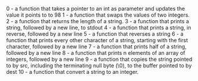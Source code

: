 0 - a function that takes a pointer to an int as parameter and updates the value it points to to 98
1 - a function that swaps the values of two integers.
2 - a function that returns the length of a string.
3 - a function that prints a string, followed by a new line, to stdout
4 - a function that prints a string, in reverse, followed by a new line
5 - a function that reverses a string
6 - a function that prints every other character of a string, starting with the first character, followed by a new line
7 - a function that prints half of a string, followed by a new line
8 - a function that prints n elements of an array of integers, followed by a new line
9 - a function that copies the string pointed to by src, including the terminating null byte (\0), to the buffer pointed to by dest
10 - a function that convert a string to an integer.
